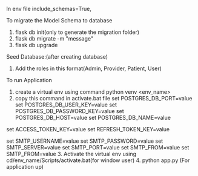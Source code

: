 In env file include_schemas=True,

To migrate the Model Schema to database
1. flask db init(only to generate the migration folder)
2. flask db migrate -m "message"
3. flask db upgrade

Seed Database:(after creating database)
1. Add the roles in this format(Admin, Provider, Patient, User)

To run Application
1. create a virtual env using command python venv <env_name>
2. copy this command in activate.bat file
set POSTGRES_DB_PORT=value
set POSTGRES_DB_USER_KEY=value
set POSTGRES_DB_PASSWORD_KEY=value
set POSTGRES_DB_HOST=value
set POSTGRES_DB_NAME=value

set ACCESS_TOKEN_KEY=value
set REFRESH_TOKEN_KEY=value

set SMTP_USERNAME=value
set SMTP_PASSWORD=value
set SMTP_SERVER=value
set SMTP_PORT=value
set SMTP_FROM=value
set SMTP_FROM=value
3. Activate the virtual env using cd/env_name/Scripts/activate.bat(for window user)
4. python app.py (For application up)